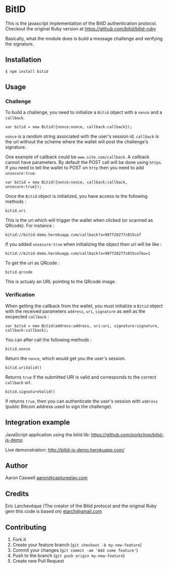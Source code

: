 # BitID

This is the javascript implementation of the BitID authentication protocol.
Checkout the original Ruby version at https://github.com/bitid/bitid-ruby

Basically, what the module does is build a message challenge and verifying the signature.

## Installation

```
$ npm install bitid
```

## Usage

### Challenge

To build a challenge, you need to initialize a `Bitid` object with a `nonce` and a `callback`.

```
var bitid = new Bitid({nonce:nonce, callback:callback});
```

`nonce` is a random string associated with the user's session id.
`callback` is the url without the scheme where the wallet will post the challenge's signature.

One example of callback could be `www.site.com/callback`. A callback cannot have parameters. By
default the POST call will be done using `https`. If you need to tell the wallet to POST on
`http` then you need to add `unsecure:true`.

```
var bitid = new Bitid({nonce:nonce, callback:callback, unsecure:true});
```

Once the `Bitid` object is initialized, you have access to the following methods :

```
bitid.uri
```

This is the uri which will trigger the wallet when clicked (or scanned as QRcode). For instance :

```
bitid://bitid-demo.herokuapp.com/callback?x=987f20277c015ce7
```

If you added `unsecure:true` when initializing the object then uri will be like :

```
bitid://bitid-demo.herokuapp.com/callback?x=987f20277c015ce7&u=1
```

To get the uri as QRcode :

```
bitid.qrcode
```

This is actualy an URL pointing to the QRcode image.

### Verification

When getting the callback from the wallet, you must initialize a `Bitid` object with the received 
parameters `address`, `uri`, `signature` as well as the excpected `callback` :

```
var bitid = new Bitid(address:address, uri:uri, signature:signature, callback:callback);
```

You can after call the following methods :

```
bitid.nonce
```

Return the `nonce`, which would get you the user's session.

```
bitid.uriValid()
```

Returns `true` if the submitted URI is valid and corresponds to the correct `callback` url.

```
bitid.signatureValid()
```

If returns `true`, then you can authenticate the user's session with `address` (public Bitcoin
address used to sign the challenge).


## Integration example

JavaScript application using the bitid lib: https://github.com/porkchop/bitid-js-demo

Live demonstration: http://bitid-js-demo.herokuapp.com/

## Author
Aaron Caswell
aaron@captureplay.com

## Credits
Eric Larchevêque (The creator of the Bitid protocol and the original Ruby gem this code is based on)
elarch@gmail.com

## Contributing

1. Fork it
2. Create your feature branch (`git checkout -b my-new-feature`)
3. Commit your changes (`git commit -am 'Add some feature'`)
4. Push to the branch (`git push origin my-new-feature`)
5. Create new Pull Request
